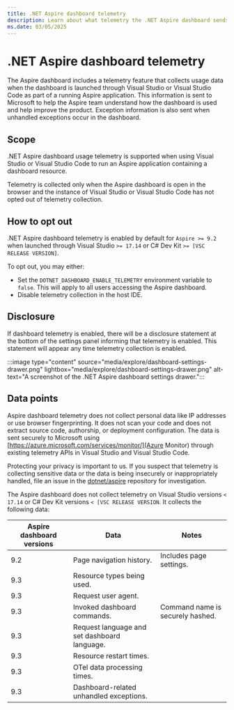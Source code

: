 ```yaml
---
title: .NET Aspire dashboard telemetry
description: Learn about what telemetry the .NET Aspire dashboard sends and how to opt out.
ms.date: 03/05/2025
---
```


# .NET Aspire dashboard telemetry

The Aspire dashboard includes a telemetry feature that collects usage data when the dashboard is launched through Visual Studio or Visual Studio Code as part of a running Aspire application. This information is sent to Microsoft to help the Aspire team understand how the dashboard is used and help improve the product. Exception information is also sent when unhandled exceptions occur in the dashboard.

## Scope

.NET Aspire dashboard usage telemetry is supported when using Visual Studio or Visual Studio Code to run an Aspire application containing a dashboard resource.

Telemetry is collected only when the Aspire dashboard is open in the browser and the instance of Visual Studio or Visual Studio Code has not opted out of telemetry collection.

## How to opt out

.NET Aspire dashboard telemetry is enabled by default for `Aspire >= 9.2` when launched through Visual Studio `>= 17.14` or C# Dev Kit `>= [VSC RELEASE VERSION]`.

To opt out, you may either:

- Set the `DOTNET_DASHBOARD_ENABLE_TELEMETRY` environment variable to `false`. This will apply to all users accessing the Aspire dashboard.
- Disable telemetry collection in the host IDE.

## Disclosure

If dashboard telemetry is enabled, there will be a disclosure statement at the bottom of the settings panel informing that telemetry is enabled. This statement will appear any time telemetry collection is enabled.

:::image type="content" source="media/explore/dashboard-settings-drawer.png" lightbox="media/explore/dashboard-settings-drawer.png" alt-text="A screenshot of the .NET Aspire dashboard settings drawer.":::

## Data points

Aspire dashboard telemetry does not collect personal data like IP addresses or use browser fingerprinting. It does not scan your code and does not extract source code, authorship, or deployment configuration. The data is sent securely to Microsoft using [https://azure.microsoft.com/services/monitor/](Azure Monitor) through existing telemetry APIs in Visual Studio and Visual Studio Code.

Protecting your privacy is important to us. If you suspect that telemetry is collecting sensitive data or the data is being insecurely or inappropriately handled, file an issue in the [dotnet/aspire](https://github.com/dotnet/aspire) repository for investigation.

The Aspire dashboard does not collect telemetry on Visual Studio versions `< 17.14` or C# Dev Kit versions `< [VSC RELEASE VERSION`. It collects the following data:

| Aspire dashboard versions | Data | Notes |
|--------------|------|------|
| 9.2          | Page navigation history. | Includes page settings. |
| 9.3          | Resource types being used. | |
| 9.3          | Request user agent. | |
| 9.3          | Invoked dashboard commands. | Command name is securely hashed. |
| 9.3          | Request language and set dashboard language. | |
| 9.3          | Resource restart times. | |
| 9.3          | OTel data processing times. | |
| 9.3          | Dashboard-related unhandled exceptions. | |
